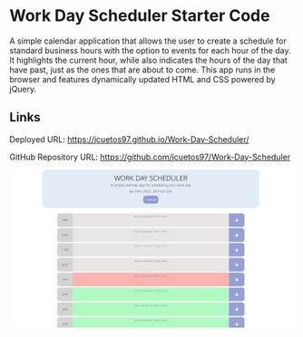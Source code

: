 # Work Day Scheduler Starter Code

A simple calendar application that allows the user to create a schedule for standard business hours with the option to events for each hour of the day. It highlights the current hour, while also indicates the hours of the day that have past, just as the ones that are about to come. This app runs in the browser and features dynamically updated HTML and CSS powered by jQuery.

## Links 

Deployed URL: https://jcuetos97.github.io/Work-Day-Scheduler/

GitHub Repository URL: https://github.com/jcuetos97/Work-Day-Scheduler

<p>
    <img src="./assets/images/SS.png" alt="Website Demo">
</p>